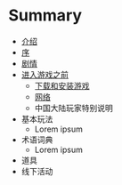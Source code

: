 # Summary

* [介绍](intro.md)
* [序](Preface.md)
* [剧情](plot/index.md)
* [进入游戏之前](before_game/index.md)
   * [下载和安装游戏](before_game/installation.md)
   * [网络](before_game/network.md)
   * 中国大陆玩家特别说明
* 基本玩法
  * Lorem ipsum
* 术语词典
  * Lorem ipsum
* 道具
* 线下活动
